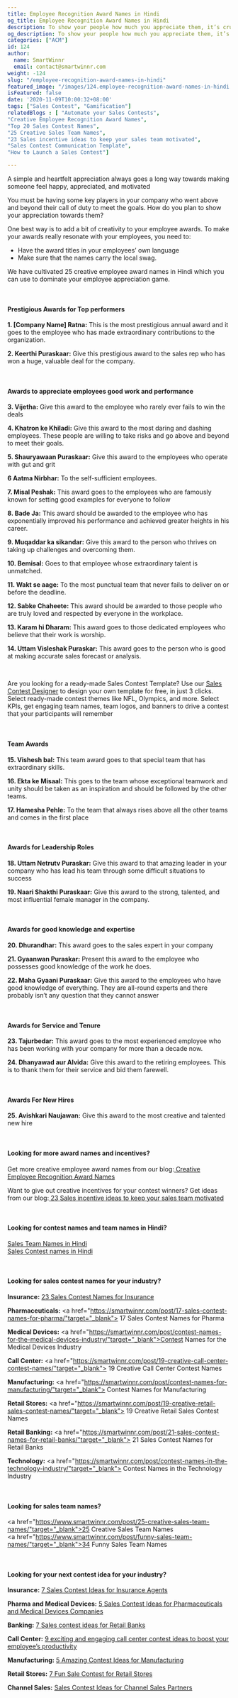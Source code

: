 ```yaml
---
title: Employee Recognition Award Names in Hindi
og_title: Employee Recognition Award Names in Hindi
description: To show your people how much you appreciate them, it’s crucial that you put in some thought and creativity into your employee recognition awards. Here’s a list of 25 creative employee award names in Hindi which you use to dominate your employee appreciation game.
og_description: To show your people how much you appreciate them, it’s crucial that you put in some thought and creativity into your employee recognition awards. Here’s a list of 25 creative employee award names in Hindi which you use to dominate your employee appreciation game.
categories: ["ACM"]
id: 124
author:
  name: SmartWinnr
  email: contact@smartwinnr.com
weight: -124
slug: "/employee-recognition-award-names-in-hindi"
featured_image: "/images/124.employee-recognition-award-names-in-hindi.jpg"
isFeatured: false
date: '2020-11-09T10:00:32+08:00'
tags: ["Sales Contest", "Gamification"]
relatedBlogs : [ "Automate your Sales Contests",
"Creative Employee Recognition Award Names",
"Top 20 Sales Contest Names",
"25 Creative Sales Team Names",
"23 Sales incentive ideas to keep your sales team motivated",
"Sales Contest Communication Template", 
"How to Launch a Sales Contest"]

---
```


A simple and heartfelt appreciation always goes a long way towards making someone feel happy, appreciated, and motivated

You must be having some key players in your company who went above and beyond their call of duty to meet the goals. How do you plan to show your appreciation towards them? 

One best way is to add a bit of creativity to your employee awards. To make your awards really resonate with your employees, you need to:

* Have the award titles in your employees’ own language
* Make sure that the names carry the local swag.

We have cultivated 25 creative employee award names in Hindi which you can use to dominate your employee appreciation game. 

<br>

<div>
  <h4><b>Prestigious Awards for Top performers</b></h4>
</div>

**1. [Company Name] Ratna:** This is the most prestigious annual award and it goes to the employee who has made extraordinary contributions to the organization.

**2. Keerthi Puraskaar:** Give this prestigious award to the sales rep who has won a huge, valuable deal for the company.

<br>
<div>
  <h4><b>Awards to appreciate employees good work and performance</b></h4>
</div>

**3. Vijetha:** Give this award to the employee who rarely ever fails to win the deals

**4. Khatron ke Khiladi:** Give this award to the most daring and dashing employees. These people are willing to take risks and go above and beyond to meet their goals.

**5. Shauryawaan Puraskaar:** Give this award to the employees who operate with gut and grit

**6 Aatma Nirbhar:** To the self-sufficient employees.

**7. Misal Peshak:** This award goes to the employees who are famously known for setting good examples for everyone to follow

**8. Bade Ja:** This award should be awarded to the employee who has exponentially improved his performance and achieved greater heights in his career.

**9. Muqaddar ka sikandar:** Give this award to the person who thrives on taking up challenges and overcoming them.

**10. Bemisal:** Goes to that employee whose extraordinary talent is unmatched.

**11. Wakt se aage:** To the most punctual team that never fails to deliver on or before the deadline.

**12. Sabke Chaheete:** This award should be awarded to those people who are truly loved and respected by everyone in the workplace.

**13. Karam hi Dharam:** This award goes to those dedicated employees who believe that their work is worship.

**14. Uttam Visleshak Puraskar:** This award goes to the person who is good at making accurate sales forecast or analysis.

<br>

<div class="ml_pro_tip ml-margin-top10 ml-margin-bottom10">
  <p>Are you looking for a ready-made Sales Contest Template? Use our <a href="https://tools.smartwinnr.com/#/contest-theme-generator" rel="noreferrer" target="_blank"> Sales Contest Designer</a> to design your own template for free, in just 3 clicks. Select ready-made contest themes like NFL, Olympics, and more. Select KPIs, get engaging team names, team logos, and banners to drive a contest that your participants will remember</p>
</div>

<br>

<div>
  <h4><b>Team Awards</b></h4>
</div>

**15. Vishesh bal:** This team award goes to that special team that has extraordinary skills.

**16. Ekta ke Misaal:** This goes to the team whose exceptional teamwork and unity should be taken as an inspiration and should be followed by the other teams.

**17. Hamesha Pehle:** To the team that always rises above all the other teams and comes in the first place

<br>

<div>
  <h4><b>Awards for Leadership Roles</b></h4>
</div>

**18. Uttam Netrutv Puraskar:** Give this award to that amazing leader in your company who has lead his team through some difficult situations to success

**19. Naari Shakthi Puraskaar:** Give this award to the strong, talented, and most influential female manager in the company.

<br>

<div>
  <h4><b>Awards for good knowledge and expertise</b></h4>
</div>

**20. Dhurandhar:** This award goes to the sales expert in your company

**21. Gyaanwan Puraskar:** Present this award to the employee who possesses good knowledge of the work he does.

**22. Maha Gyaani Puraskaar:** Give this award to the employees who have good knowledge of everything. They are all-round experts and there probably isn’t any question that they cannot answer

<br>
<div>
  <h4><b>Awards for Service and Tenure</b></h4>
</div>

**23. Tajurbedar:** This award goes to the most experienced employee who has been working with your company for more than a decade now.

**24. Dhanyawad aur Alvida:** Give this award to the retiring employees. This is to thank them for their service and bid them farewell.

<br>
<div>
  <h4><b>Awards For New Hires</b></h4>
</div>

**25. Avishkari Naujawan:** Give this award to the most creative and talented new hire

<br>

#### **Looking for more award names and incentives?**

Get more creative employee award names from our blog:<a href="https://smartwinnr.com/post/creative-employee-recognition-award-names/" target="_blank"> Creative Employee Recognition Award Names</a>

Want to give out creative incentives for your contest winners? Get ideas from our blog:<a href="https://www.smartwinnr.com/post/sales-incentive-ideas-to-keep-your-sales-team-motivated/"> 23 Sales incentive ideas to keep your sales team motivated </a>

<br>

#### **Looking for contest names and team names in Hindi?**

<a href="https://smartwinnr.com/post/sales-team-names-in-hindi/" target="_blank">Sales Team Names in Hindi</a>
<br>
<a href="https://smartwinnr.com/post/sales-contest-names-in-hindi/" target="_blank">Sales Contest names in Hindi</a>

<br>

#### **Looking for sales contest names for your industry?**

**Insurance:** <a href="https://www.smartwinnr.com/post/sales-contests-for-the-insurance-agents/" target="_blank">23 Sales Contest Names for Insurance</a>

**Pharmaceuticals:** <a href="https://smartwinnr.com/post/17-sales-contest-names-for-pharma/"target="_blank"> 17 Sales Contest Names for Pharma</a>

**Medical Devices:** <a href="https://smartwinnr.com/post/contest-names-for-the-medical-devices-industry/"target="_blank">Contest Names for the Medical Devices Industry</a>

**Call Center:** <a href="https://smartwinnr.com/post/19-creative-call-center-contest-names/"target="_blank"> 19 Creative Call Center Contest Names</a>

**Manufacturing:** <a href="https://smartwinnr.com/post/contest-names-for-manufacturing/"target="_blank"> Contest Names for Manufacturing </a>

**Retail Stores:** <a href="https://smartwinnr.com/post/19-creative-retail-sales-contest-names/"target="_blank"> 19 Creative Retail Sales Contest Names</a>

**Retail Banking:** <a href="https://smartwinnr.com/post/21-sales-contest-names-for-retail-banks/"target="_blank"> 21 Sales Contest Names for Retail Banks</a>

**Technology:** <a href="https://smartwinnr.com/post/contest-names-in-the-technology-industry/"target="_blank"> Contest Names in the Technology Industry </a>

<br>

#### **Looking for sales team names?**

<a href="https://www.smartwinnr.com/post/25-creative-sales-team-names/"target="_blank">25 Creative Sales Team Names</a><br>
<a href="https://www.smartwinnr.com/post/funny-sales-team-names/"target="_blank">34 Funny Sales Team Names</a>

<br>

#### **Looking for your next contest idea for your industry?**

**Insurance:** <a href="https://www.smartwinnr.com/post/sales-contests-for-the-insurance-agents/" target="_blank">7 Sales Contest Ideas for Insurance Agents</a>

**Pharma and Medical Devices:** <a href="https://www.smartwinnr.com/post/5-sales-contests-for-pharma-and-medical-device-companies/" target="_blank"> 5 Sales Contest Ideas for Pharmaceuticals and Medical Devices Companies</a>

**Banking:** <a href="https://www.smartwinnr.com/post/7-sales-contests-for-retail-banks/" target="_blank"> 7 Sales contest ideas for Retail Banks</a>

**Call Center:** <a href="https://www.smartwinnr.com/post/9-exciting-and-engaging-call-center-contest-ideas-to-boost-your-employee-productivity/" target="_blank"> 9 exciting and engaging call center contest ideas to boost your employee’s productivity</a>

**Manufacturing:** <a href="https://www.smartwinnr.com/post/5-amazing-contest-ideas-for-manufacturing-units/" target="_blank"> 5 Amazing Contest Ideas for Manufacturing</a>

**Retail Stores:** <a href="https://www.smartwinnr.com/post/7-fun-sales-contests-for-retail-stores/" target="_blank"> 7 Fun Sale Contest for Retail Stores </a>

**Channel Sales:** <a href="https://www.smartwinnr.com/post/sales-contest-ideas-for-channel-sales-partners/" target="_blank"> Sales Contest Ideas for Channel Sales Partners</a>
